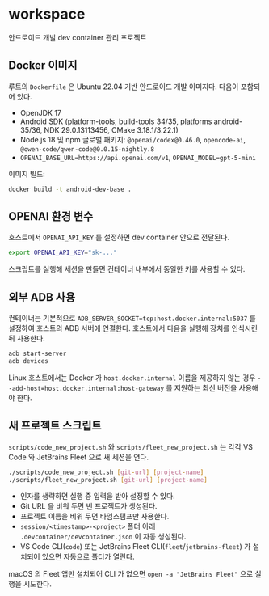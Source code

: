 # workspace

안드로이드 개발 dev container 관리 프로젝트

## Docker 이미지

루트의 `Dockerfile` 은 Ubuntu 22.04 기반 안드로이드 개발 이미지다. 다음이 포함되어 있다.

- OpenJDK 17
- Android SDK (platform-tools, build-tools 34/35, platforms android-35/36, NDK 29.0.13113456, CMake 3.18.1/3.22.1)
- Node.js 18 및 npm 글로벌 패키지: `@openai/codex@0.46.0`, `opencode-ai`, `@qwen-code/qwen-code@0.0.15-nightly.8`
- `OPENAI_BASE_URL=https://api.openai.com/v1`, `OPENAI_MODEL=gpt-5-mini`

이미지 빌드:

```bash
docker build -t android-dev-base .
```

## OPENAI 환경 변수

호스트에서 `OPENAI_API_KEY` 를 설정하면 dev container 안으로 전달된다.

```bash
export OPENAI_API_KEY="sk-..."
```

스크립트를 실행해 세션을 만들면 컨테이너 내부에서 동일한 키를 사용할 수 있다.

## 외부 ADB 사용

컨테이너는 기본적으로 `ADB_SERVER_SOCKET=tcp:host.docker.internal:5037` 를 설정하여 호스트의 ADB 서버에 연결한다. 호스트에서 다음을 실행해 장치를 인식시킨 뒤 사용한다.

```bash
adb start-server
adb devices
```

Linux 호스트에서는 Docker 가 `host.docker.internal` 이름을 제공하지 않는 경우 `--add-host=host.docker.internal:host-gateway` 를 지원하는 최신 버전을 사용해야 한다.

## 새 프로젝트 스크립트

`scripts/code_new_project.sh` 와 `scripts/fleet_new_project.sh` 는 각각 VS Code 와 JetBrains Fleet 으로 새 세션을 연다.

```bash
./scripts/code_new_project.sh [git-url] [project-name]
./scripts/fleet_new_project.sh [git-url] [project-name]
```

- 인자를 생략하면 실행 중 입력을 받아 설정할 수 있다.
- Git URL 을 비워 두면 빈 프로젝트가 생성된다.
- 프로젝트 이름을 비워 두면 타임스탬프만 사용한다.
- `session/<timestamp>-<project>` 폴더 아래 `.devcontainer/devcontainer.json` 이 자동 생성된다.
- VS Code CLI(`code`) 또는 JetBrains Fleet CLI(`fleet`/`jetbrains-fleet`) 가 설치되어 있으면 자동으로 폴더가 열린다.

macOS 의 Fleet 앱만 설치되어 CLI 가 없으면 `open -a "JetBrains Fleet"` 으로 실행을 시도한다.
